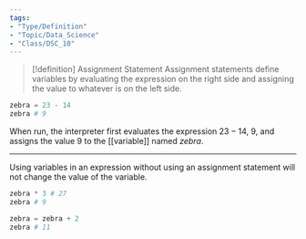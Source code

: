 ```yaml
---
tags:
- "Type/Definition"
- "Topic/Data_Science"
- "Class/DSC_10"
---
```


> [!definition] Assignment Statement
> Assignment statements define variables by evaluating the expression on the right side and assigning the value to whatever is on the left side.  

```python
zebra = 23 - 14
zebra # 9
```

When run, the interpreter first evaluates the expression $23-14$, $9$, and assigns the value $9$ to the [[variable]] named *zebra*.

---

Using variables in an expression without using an assignment statement will not change the value of the variable.

```python
zebra * 3 # 27
zebra # 9

zebra = zebra + 2
zebra # 11
```
